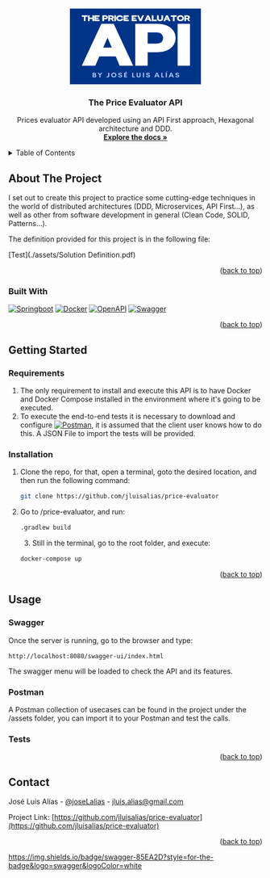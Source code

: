 <a id="readme-top"></a>

<!-- PROJECT LOGO -->
<br />
<div align="center">
  <a href="https://github.com/jluisalias/price-evaluator">
    <img src="assets/logo.png" alt="Logo" width="260" height="150">
  </a>

<h3 align="center">The Price Evaluator API</h3>

  <p align="center">
    Prices evaluator API developed using an API First approach, Hexagonal architecture and DDD.
    <br />
    <a href="https://github.com/jluisalias/price-evaluator"><strong>Explore the docs »</strong></a>
    <br />
  </p>
</div>

<!-- TABLE OF CONTENTS -->
<details>
  <summary>Table of Contents</summary>
  <ol>
    <li>
      <a href="#about-the-project">About The Project</a>
      <ul>
        <li><a href="#built-with">Built With</a></li>
      </ul>
    </li>
    <li>
      <a href="#getting-started">Getting Started</a>
      <ul>
        <li><a href="#prerequisites">Prerequisites</a></li>
        <li><a href="#installation">Installation</a></li>
      </ul>
    </li>
    <li>
      <a href="#usage">Usage</a>
      <ul>
        <li><a href="#swagger">Swagger</a></li>
        <li><a href="#postman">Postman</a></li>
        <li><a href="#tests">Tests</a></li>
      </ul>
    </li>
    <li><a href="#contact">Contact</a></li>
  </ol>
</details>

## About The Project

I set out to create this project to practice some cutting-edge techniques in the world of distributed architectures (DDD, Microservices, API First...), as well as other from software development in general (Clean Code, SOLID, Patterns...).

The definition provided for this project is in the following file:

[Test](./assets/Solution Definition.pdf)

<p align="right">(<a href="#readme-top">back to top</a>)</p>

### Built With

[![Springboot][Springboot]][Springboot-url]
[![Docker][Docker]][Docker-url]
[![OpenAPI][OpenAPI]][OpenAPI-url]
[![Swagger][Swagger]][Swagger-url]

<p align="right">(<a href="#readme-top">back to top</a>)</p>

## Getting Started

### Requirements

1. The only requirement to install and execute this API is to have Docker and Docker Compose installed in the environment where it's going to be executed.
2. To execute the end-to-end tests it is necessary to download and configure [![Postman][Postman]][Postman-url], it is assumed that the client user knows how to do this. A JSON File to import the tests will be provided.

### Installation

1. Clone the repo, for that, open a terminal, goto the desired location, and then run the following command:
   ```sh
   git clone https://github.com/jluisalias/price-evaluator
   ```

2. Go to /price-evaluator, and run:
   ```sh
   .gradlew build
   ```

   3. Still in the terminal, go to the root folder, and execute:
   ```sh 
   docker-compose up
   ```

<p align="right">(<a href="#readme-top">back to top</a>)</p>

## Usage

### Swagger
Once the server is running, go to the browser and type: 
```
http://localhost:8080/swagger-ui/index.html
```
The swagger menu will be loaded to check the API and its features.

### Postman
A Postman collection of usecases can be found in the project under the /assets folder, you can import it to your Postman and test the calls.

### Tests

<p align="right">(<a href="#readme-top">back to top</a>)</p>

<!-- CONTACT -->
## Contact

José Luis Alías - [@joseLalias](https://twitter.com/joseLalias) - jluis.alias@gmail.com

Project Link: [https://github.com/jluisalias/price-evaluator](https://github.com/jluisalias/price-evaluator)

<p align="right">(<a href="#readme-top">back to top</a>)</p>



<!-- MARKDOWN LINKS & IMAGES -->
[linkedin-shield]: https://img.shields.io/badge/-LinkedIn-black.svg?style=for-the-badge&logo=linkedin&colorB=555
[linkedin-url]: https://linkedin.com/in/jluisalias
[logo]: assets/logo.png
[Docker]: https://img.shields.io/badge/docker-0db7ed?style=for-the-badge&logo=docker&logoColor=white
[Docker-url]: https://www.docker.com/
[Springboot]: https://img.shields.io/badge/springboot-6db33f?style=for-the-badge&logo=springboot&logoColor=white
[Springboot-url]: https://spring.io/projects/spring-boot
[OpenAPI]: https://img.shields.io/badge/open%20api-6BA539?style=for-the-badge&logo=openapiinitiative&logoColor=white
[OpenAPI-url]: https://www.openapis.org/
[Swagger]: https://img.shields.io/badge/swagger-85EA2D?style=for-the-badge&logo=swagger&logoColor=333333
[Swagger-url]: https://swagger.io/
[Postman]: https://img.shields.io/badge/postman-FF6C37?style=plastic&logo=postman&logoColor=white
[Postman-url]: https://www.postman.com/

https://img.shields.io/badge/swagger-85EA2D?style=for-the-badge&logo=swagger&logoColor=white
